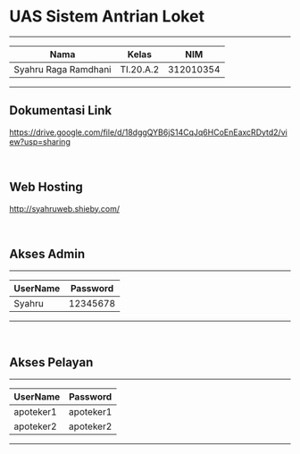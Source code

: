 # **UAS Sistem Antrian Loket**
  ---------------
|Nama			|Kelas		|NIM		|
|-----			|-----		|-----		|
|Syahru	Raga Ramdhani	|TI.20.A.2	|312010354	|
------------------

## Dokumentasi Link
https://drive.google.com/file/d/18dggQYB6jS14CqJq6HCoEnEaxcRDytd2/view?usp=sharing

<br>

## Web Hosting
http://syahruweb.shieby.com/

<br>

## Akses Admin
 ---------------
|UserName		|Password		|
|-----			|-----	    	|
|Syahru         |12345678       |
------------------

<br>

## Akses Pelayan
 ---------------
|UserName		|Password		|
|-----			|-----	    	|
|apoteker1      |apoteker1      |
|apoteker2      |apoteker2      |
------------------

